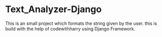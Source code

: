 # Text_Analyzer-Django

This is an small project which formats the string given by the user. this is build with the help of codewithharry using Django Framework.
